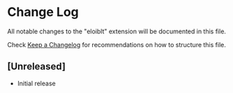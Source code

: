 # Change Log

All notable changes to the "eloiblt" extension will be documented in this file.

Check [Keep a Changelog](http://keepachangelog.com/) for recommendations on how to structure this file.

## [Unreleased]

- Initial release